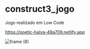 # construct3_jogo

Jogo realizado em Low Code

https://poetic-halva-49a709.netlify.app

![frame (8)](https://user-images.githubusercontent.com/102415224/219777392-c237839b-9f96-45b9-9ae0-f8b222a995a9.png)

